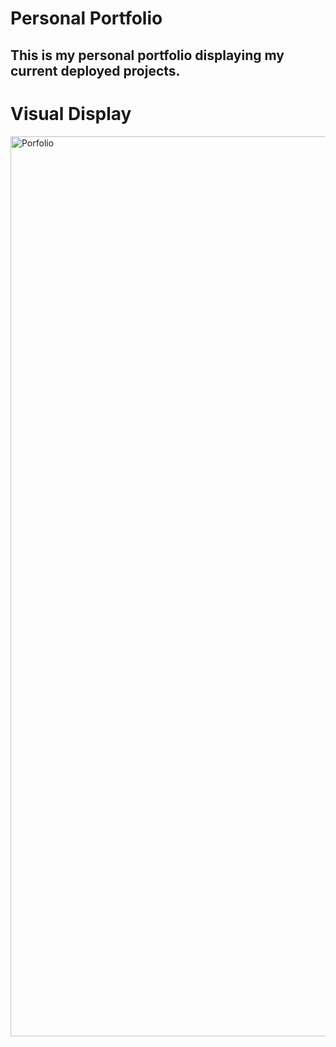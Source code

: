 # Personal Portfolio
## This is my personal portfolio displaying my current deployed projects.

# Visual Display 
<img width="1440" alt="Porfolio" src="https://user-images.githubusercontent.com/123443185/236655113-a15ec54a-95e0-4e71-8955-8d13f617f99c.png">

